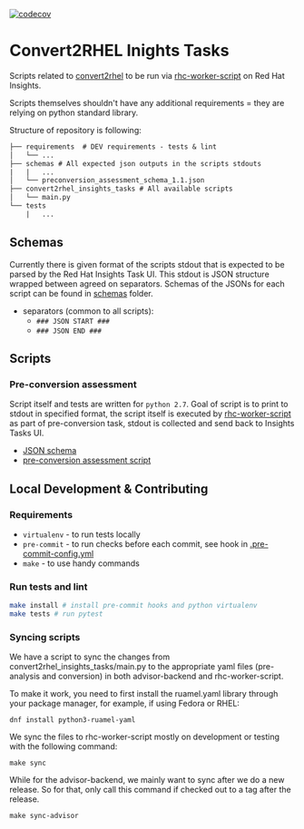 [![codecov](https://codecov.io/gh/oamg/convert2rhel-insights-tasks/graph/badge.svg?token=Q187FG2S5Z)](https://codecov.io/gh/oamg/convert2rhel-insights-tasks)

# Convert2RHEL Inights Tasks

Scripts related to [convert2rhel](https://github.com/oamg/convert2rhel) to be run via [rhc-worker-script](https://github.com/oamg/rhc-worker-script) on Red Hat Insights.

Scripts themselves shouldn't have any additional requirements = they are relying on python standard library.

Structure of repository is following:

```txt
├── requirements  # DEV requirements - tests & lint
│   └── ...
├── schemas # All expected json outputs in the scripts stdouts
|   |   ...
│   └── preconversion_assessment_schema_1.1.json
├── convert2rhel_insights_tasks # All available scripts
│   └── main.py
└── tests
    |   ...
```

## Schemas

Currently there is given format of the scripts stdout that is expected to be parsed by the Red Hat Insights Task UI. This stdout is JSON structure wrapped between agreed on separators. Schemas of the JSONs for each script can be found in [schemas](schemas) folder.

* separators (common to all scripts):
    * `### JSON START ###`
    * `### JSON END ###`

## Scripts

### Pre-conversion assessment

Script itself and tests are written for `python 2.7`. Goal of script is to print to stdout in specified format, the script itself is executed by [rhc-worker-script](https://github.com/oamg/rhc-worker-script) as part of pre-conversion task, stdout is collected and send back to Insights Tasks UI.

* [JSON schema](schemas/preconversion_assessment_schema_1.0.json)
* [pre-conversion assessment script](scripts/c2r_script.py)

## Local Development & Contributing

### Requirements

* `virtualenv` - to run tests locally
* `pre-commit` - to run checks before each commit, see hook in [.pre-commit-config.yml](./.pre-commit-config.yaml)
* `make` - to use handy commands

### Run tests and lint

```sh
make install # install pre-commit hooks and python virtualenv
make tests # run pytest
```

### Syncing scripts

We have a script to sync the changes from convert2rhel_insights_tasks/main.py
to the appropriate yaml files (pre-analysis and conversion) in both
advisor-backend and rhc-worker-script.

To make it work, you need to first install the ruamel.yaml library through your
package manager, for example, if using Fedora or RHEL:

```
dnf install python3-ruamel-yaml
```

We sync the files to rhc-worker-script mostly on development or testing with
the following command:
```
make sync
```

While for the advisor-backend, we mainly want to sync after we do a new
release. So for that, only call this command if checked out to a tag after the
release.
```
make sync-advisor
```
